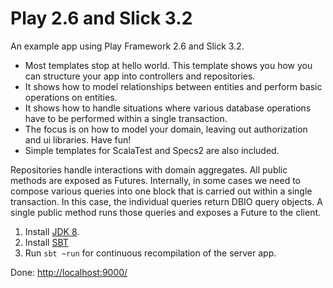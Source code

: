 Play 2.6 and Slick 3.2
==================

An example app using Play Framework 2.6 and Slick 3.2.

* Most templates stop at hello world. This template shows you how you can structure your app into controllers and repositories.
* It shows how to model relationships between entities and perform basic operations on entities.
* It shows how to handle situations where various database operations have to be performed within a single transaction.
* The focus is on how to model your domain, leaving out authorization and ui libraries. Have fun!
* Simple templates for ScalaTest and Specs2 are also included.

Repositories handle interactions with domain aggregates. All public methods are exposed as Futures. Internally, in some cases we need to compose various queries into one block that is carried out within a single transaction. In this case, the individual queries return DBIO query objects. A single public method runs those queries and exposes a Future to the client.


1. Install [JDK 8](http://www.oracle.com/technetwork/java/javase/downloads/index.html).
2. Install [SBT](http://www.scala-sbt.org/download.html)
3. Run `sbt ~run` for continuous recompilation of the server app.

Done: [http://localhost:9000/](http://localhost:9000/)
